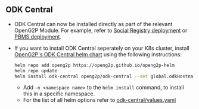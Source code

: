 ## ODK Central

- ODK Central can now be installed directly as part of the relevant OpenG2P Module. For example, refer to [Social Registry deployment](https://docs.openg2p.org/social-registry/deployment) or [PBMS deployment](https://docs.openg2p.org/pbms/deployment).

- If you want to install ODK Central seperately on your K8s cluster, install [OpenG2P's ODK Central helm chart](../../charts/odk-central) using the following instructions:
  ```sh
  helm repo add openg2p https://openg2p.github.io/openg2p-helm
  helm repo update
  helm install odk-central openg2p/odk-central --set global.odkHostname=odk.your.org
  ```
  - Add `-n <namespace name>` to the `helm install` command, to install this in a specific namespace.
  - For the list of all helm options refer to [odk-central/values.yaml](../../charts/odk-central/values.yaml)
